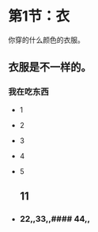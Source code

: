 # 第1节：衣

你穿的什么颜色的衣服。



## 衣服是不一样的。
### 我在吃东西

+ 1

+ 2

+ 3

+ 4

+ 5

  ## 11

+ ### 22,,33,,#### 44,,
